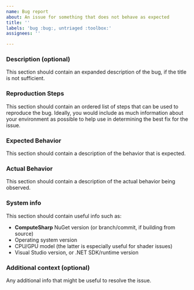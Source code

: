 ```yaml
---
name: Bug report
about: An issue for something that does not behave as expected
title: ''
labels: 'bug :bug:, untriaged :toolbox:'
assignees: ''

---
```


### Description (optional)

This section should contain an expanded description
of the bug, if the title is not sufficient.

### Reproduction Steps

This section should contain an ordered list of steps that can be used to
reproduce the bug. Ideally, you would include as much information about your
environment as possible to help use in determining the best fix for the issue.

### Expected Behavior

This section should contain a description of the behavior that is expected.

### Actual Behavior

This section should contain a description of the actual behavior being observed.

### System info

This section should contain useful info such as:
- **ComputeSharp** NuGet version (or branch/commit, if building from source)
- Operating system version
- CPU/GPU model (the latter is especially useful for shader issues)
- Visual Studio version, or .NET SDK/runtime version

### Additional context (optional)

Any additional info that might be useful to resolve the issue.
